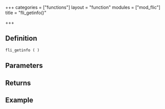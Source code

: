 +++
categories = ["functions"]
layout = "function"
modules = ["mod_flic"]
title = "fli_getinfo()"

+++

## Definition

    fli_getinfo ( )

## Parameters

## Returns

## Example
